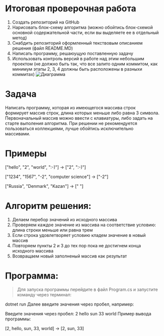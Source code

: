 # Итоговая проверочная работа
1. Создать репозиторий на GitHub
2. Нарисовать блок-схему алгоритма (можно обойтись блок-схемой основной содержательной части, если вы выделяете ее в отдельный метод)
3. Снабдить репозиторий оформленный текствовым описанием решения (файл README.MD)
4. Написать программу, решаюущую поставленную задачу
5. Использовать контроль версий в работе над этим небольшим проектом (не должно быть так, что все залито одним коммитом, как минимум этапы 2, 3, 4 должны быть расположены в разныхи коммитах)
![Диаграмма](https://user-images.githubusercontent.com/115144084/199673019-f9736ec3-6791-4254-a7e8-5b78b5c287fc.png)
# **Задача**
Написать программу, которая из имеющегося массива строк формирует массив строк, длина которых меньше либо равна 3 символа. Первоначальный массив можно ввести с клавиатуры, либо задать на старте выполения алгоритма. При решении не рекомендуется пользоваться коллекциями, лучше обойтись исключительно массивами.
# Примеры
["hello", "2", "world", ":-)"] -> ["2", ":-)"]

["1234", "1567", "-2", "computer science"] -> ["-2"]

["Russia", "Denmark", "Kazan"] -> [" "]
# Алгоритм решения:
1. Делаем перебор значений из исходного массива
2. Проверяем каждое значение из массива на соответствие условию: длина строки меньше или равна трем
3. Если строка удовлетворяет условию кладем значение в новый массив
4. Повторяем пункты 2 и 3 до тех пор пока не достигнем конца исходного массива
5. Возвращаем новый заполненый массив как результат
# Программа:
> Для запуска программы перейдите в файл Program.cs и запустите команду через терминал:

dotnet run 
Далее введите значения через пробел, например:

Введите значения через пробел: 2 hello sun 33 world
Пример вывода программы:

[2, hello, sun, 33, world] -> [2, sun, 33]
